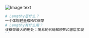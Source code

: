 ![Image text](https://github.com/qiutianjia/Lengthy/blob/master/public/static/img/LOGO.PNG)
```PHP
# Lengthy是什么？
一个体现轻量级MVC框架
# Lengthy有什么用？
该框架最大的用处：简易的代码知晓MVC底层实现
``
